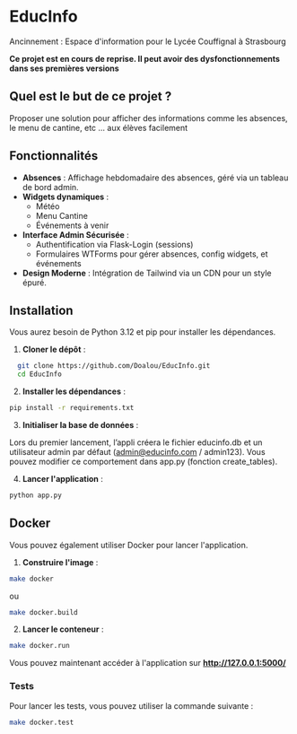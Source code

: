 # EducInfo

Ancinnement : Espace d'information pour le Lycée Couffignal à Strasbourg

**Ce projet est en cours de reprise. Il peut avoir des dysfonctionnements dans ses premières versions**

## Quel est le but de ce projet ?

Proposer une solution pour afficher des informations comme les absences, le menu de cantine, etc ... aux élèves facilement

## Fonctionnalités

- **Absences** : Affichage hebdomadaire des absences, géré via un tableau de bord admin.
- **Widgets dynamiques** :
  - Météo
  - Menu Cantine
  - Événements à venir
- **Interface Admin Sécurisée** :
  - Authentification via Flask-Login (sessions)
  - Formulaires WTForms pour gérer absences, config widgets, et événements
- **Design Moderne** : Intégration de Tailwind via un CDN pour un style épuré.

## Installation

Vous aurez besoin de Python 3.12 et pip pour installer les dépendances.

1. **Cloner le dépôt** :

```bash
  git clone https://github.com/Doalou/EducInfo.git
  cd EducInfo
```

2. **Installer les dépendances** :

```bash
pip install -r requirements.txt
```

3. **Initialiser la base de données** :

Lors du premier lancement, l’appli créera le fichier educinfo.db et un utilisateur admin par défaut (admin@educinfo.com / admin123).
Vous pouvez modifier ce comportement dans app.py (fonction create_tables).

4. **Lancer l'application** :

```bash
python app.py
```


## Docker

Vous pouvez également utiliser Docker pour lancer l'application.

1. **Construire l'image** :

```bash
make docker
```

ou

```bash
make docker.build
```

2. **Lancer le conteneur** :

```bash
make docker.run
```

Vous pouvez maintenant accéder à l'application sur **http://127.0.0.1:5000/**

### Tests

Pour lancer les tests, vous pouvez utiliser la commande suivante :

```bash
make docker.test
```
